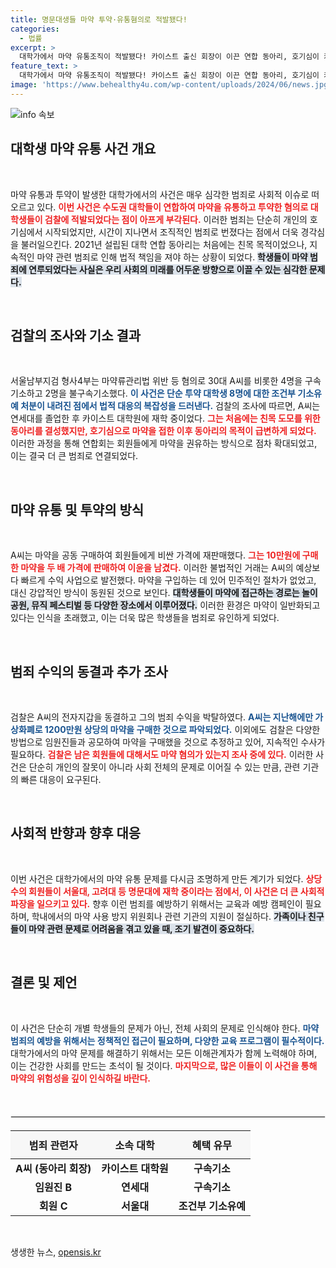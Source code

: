 ```yaml
---
title: 명문대생들 마약 투약·유통혐의로 적발됐다!
categories:
  - 법률
excerpt: >
  대학가에서 마약 유통조직이 적발됐다! 카이스트 출신 회장이 이끈 연합 동아리, 호기심이 커진 마약 범죄로 5명 구속. 수천만원의 이익을 남긴 이들의 충격적인 행각이 드러났다. 클릭해 더 알아보세요!
feature_text: >
  대학가에서 마약 유통조직이 적발됐다! 카이스트 출신 회장이 이끈 연합 동아리, 호기심이 커진 마약 범죄로 5명 구속. 수천만원의 이익을 남긴 이들의 충격적인 행각이 드러났다. 클릭해 더 알아보세요!
image: 'https://www.behealthy4u.com/wp-content/uploads/2024/06/news.jpg'
---
```


<p><img src="https://www.behealthy4u.com/wp-content/uploads/2024/06/news.jpg" alt="info 속보" /></p>

<h2 data-ke-size="size26">대학생 마약 유통 사건 개요</h2>

<p data-ke-size="size16">&nbsp;</p>

<p>마약 유통과 투약이 발생한 대학가에서의 사건은 매우 심각한 범죄로 사회적 이슈로 떠오르고 있다. <b><span style="color: #ee2323;">이번 사건은 수도권 대학들이 연합하여 마약을 유통하고 투약한 혐의로 대학생들이 검찰에 적발되었다는 점이 아프게 부각된다.</span></b> 이러한 범죄는 단순히 개인의 호기심에서 시작되었지만, 시간이 지나면서 조직적인 범죄로 번졌다는 점에서 더욱 경각심을 불러일으킨다. 2021년 설립된 대학 연합 동아리는 처음에는 친목 목적이었으나, 지속적인 마약 관련 범죄로 인해 법적 책임을 져야 하는 상황이 되었다. <b><span style="background-color: #21538527;">학생들이 마약 범죄에 연루되었다는 사실은 우리 사회의 미래를 어두운 방향으로 이끌 수 있는 심각한 문제다.</span></b> </p>

<p data-ke-size="size16">&nbsp;</p>

<h2 data-ke-size="size26">검찰의 조사와 기소 결과</h2>

<p data-ke-size="size16">&nbsp;</p>

<p>서울남부지검 형사4부는 마약류관리법 위반 등 혐의로 30대 A씨를 비롯한 4명을 구속기소하고 2명을 불구속기소했다. <b><span style="color: #1a5490;">이 사건은 단순 투약 대학생 8명에 대한 조건부 기소유예 처분이 내려진 점에서 법적 대응의 복잡성을 드러낸다.</span></b> 검찰의 조사에 따르면, A씨는 연세대를 졸업한 후 카이스트 대학원에 재학 중이었다. <b><span style="color: #ee2323;">그는 처음에는 친목 도모를 위한 동아리를 결성했지만, 호기심으로 마약을 접한 이후 동아리의 목적이 급변하게 되었다.</span></b> 이러한 과정을 통해 연합회는 회원들에게 마약을 권유하는 방식으로 점차 확대되었고, 이는 결국 더 큰 범죄로 연결되었다.</p>

<p data-ke-size="size16">&nbsp;</p>

<h2 data-ke-size="size26">마약 유통 및 투약의 방식</h2>

<p data-ke-size="size16">&nbsp;</p>

<p>A씨는 마약을 공동 구매하여 회원들에게 비싼 가격에 재판매했다. <b><span style="color: #ee2323;">그는 10만원에 구매한 마약을 두 배 가격에 판매하여 이윤을 남겼다.</span></b> 이러한 불법적인 거래는 A씨의 예상보다 빠르게 수익 사업으로 발전했다. 마약을 구입하는 데 있어 민주적인 절차가 없었고, 대신 강압적인 방식이 동원된 것으로 보인다. <b><span style="background-color: #21538527;">대학생들이 마약에 접근하는 경로는 놀이공원, 뮤직 페스티벌 등 다양한 장소에서 이루어졌다.</span></b> 이러한 환경은 마약이 일반화되고 있다는 인식을 초래했고, 이는 더욱 많은 학생들을 범죄로 유인하게 되었다.</p>

<p data-ke-size="size16">&nbsp;</p>

<h2 data-ke-size="size26">범죄 수익의 동결과 추가 조사</h2>

<p data-ke-size="size16">&nbsp;</p>

<p>검찰은 A씨의 전자지갑을 동결하고 그의 범죄 수익을 박탈하였다. <b><span style="color: #1a5490;">A씨는 지난해에만 가상화폐로 1200만원 상당의 마약을 구매한 것으로 파악되었다.</span></b> 이외에도 검찰은 다양한 방법으로 임원진들과 공모하여 마약을 구매했을 것으로 추정하고 있어, 지속적인 수사가 필요하다. <b><span style="color: #ee2323;">검찰은 남은 회원들에 대해서도 마약 혐의가 있는지 조사 중에 있다.</span></b> 이러한 사건은 단순히 개인의 잘못이 아니라 사회 전체의 문제로 이어질 수 있는 만큼, 관련 기관의 빠른 대응이 요구된다.</p>

<p data-ke-size="size16">&nbsp;</p>

<h2 data-ke-size="size26">사회적 반향과 향후 대응</h2>

<p data-ke-size="size16">&nbsp;</p>

<p>이번 사건은 대학가에서의 마약 유통 문제를 다시금 조명하게 만든 계기가 되었다. <b><span style="color: #ee2323;">상당수의 회원들이 서울대, 고려대 등 명문대에 재학 중이라는 점에서, 이 사건은 더 큰 사회적 파장을 일으키고 있다.</span></b> 향후 이런 범죄를 예방하기 위해서는 교육과 예방 캠페인이 필요하며, 학내에서의 마약 사용 방지 위원회나 관련 기관의 지원이 절실하다. <b><span style="background-color: #21538527;">가족이나 친구들이 마약 관련 문제로 어려움을 겪고 있을 때, 조기 발견이 중요하다.</span></b> </p>

<p data-ke-size="size16">&nbsp;</p>

<h2 data-ke-size="size26">결론 및 제언</h2>

<p data-ke-size="size16">&nbsp;</p>

<p>이 사건은 단순히 개별 학생들의 문제가 아닌, 전체 사회의 문제로 인식해야 한다. <b><span style="color: #1a5490;">마약 범죄의 예방을 위해서는 정책적인 접근이 필요하며, 다양한 교육 프로그램이 필수적이다.</span></b> 대학가에서의 마약 문제를 해결하기 위해서는 모든 이해관계자가 함께 노력해야 하며, 이는 건강한 사회를 만드는 초석이 될 것이다. <b><span style="color: #ee2323;">마지막으로, 많은 이들이 이 사건을 통해 마약의 위험성을 깊이 인식하길 바란다.</span></b> </p>

<p data-ke-size="size16">&nbsp;</p>

<hr style="border: 1px solid #eaeaea; margin: 20px 0;" />

<table style="width: 100%; border-collapse: collapse;">
  <thead>
    <tr>
      <th style="text-align: center; background-color: #f7f7f7; padding: 10px;"><b>범죄 관련자</b></th>
      <th style="text-align: center; background-color: #f7f7f7; padding: 10px;"><b>소속 대학</b></th>
      <th style="text-align: center; background-color: #f7f7f7; padding: 10px;"><b>혜택 유무</b></th>
    </tr>
  </thead>
  <tbody>
    <tr>
      <td style="text-align: center; height: 17px;"><b>A씨 (동아리 회장)</b></td>
      <td style="text-align: center; height: 17px;"><b>카이스트 대학원</b></td>
      <td style="text-align: center; height: 17px;"><b>구속기소</b></td>
    </tr>
    <tr>
      <td style="text-align: center; height: 17px;"><b>임원진 B</b></td>
      <td style="text-align: center; height: 17px;"><b>연세대</b></td>
      <td style="text-align: center; height: 17px;"><b>구속기소</b></td>
    </tr>
    <tr>
      <td style="text-align: center; height: 17px;"><b>회원 C</b></td>
      <td style="text-align: center; height: 17px;"><b>서울대</b></td>
      <td style="text-align: center; height: 17px;"><b>조건부 기소유예</b></td>
    </tr>
  </tbody>
</table>

<p data-ke-size="size16">&nbsp;</p>
생생한 뉴스, <a href="https://opensis.kr" rel="dofollow">opensis.kr</a>


